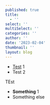 ```yaml
---
published: true
title:
  - ''
select: ''
multiSelect: ''
categories: ''
author: ''
date: '2023-02-04'
thumbnail: ''
layout: blog
---
```

- [Test](http://example.com) 1
- Test 2

TEst

- **Something** 1
- Something else

